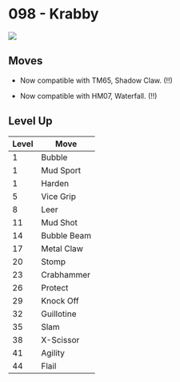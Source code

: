 # 098 - Krabby
![][098]

## Moves

 - Now compatible with TM65, Shadow Claw. (!!)

 - Now compatible with HM07, Waterfall. (!!)

## Level Up

Level | Move
---   | ---
  1   | Bubble
  1   | Mud Sport
  1   | Harden
  5   | Vice Grip
  8   | Leer
 11   | Mud Shot
 14   | Bubble Beam
 17   | Metal Claw
 20   | Stomp
 23   | Crabhammer
 26   | Protect
 29   | Knock Off
 32   | Guillotine
 35   | Slam
 38   | X-Scissor
 41   | Agility
 44   | Flail



[098]: ../img/pokemon/098.png
